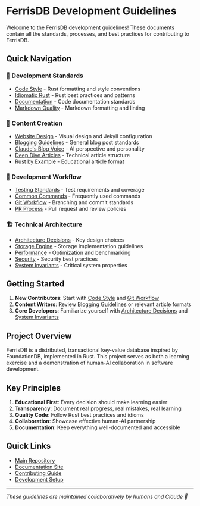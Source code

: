 # FerrisDB Development Guidelines

Welcome to the FerrisDB development guidelines! These documents contain all the standards, processes, and best practices for contributing to FerrisDB.

## Quick Navigation

### 📝 Development Standards
- [Code Style](development/code-style.md) - Rust formatting and style conventions
- [Idiomatic Rust](development/idiomatic-rust.md) - Rust best practices and patterns
- [Documentation](development/documentation.md) - Code documentation standards
- [Markdown Quality](development/markdown-quality.md) - Markdown formatting and linting

### 🎨 Content Creation
- [Website Design](content/website-design.md) - Visual design and Jekyll configuration
- [Blogging Guidelines](content/blogging.md) - General blog post standards
- [Claude's Blog Voice](content/claude-blog-voice.md) - AI perspective and personality
- [Deep Dive Articles](content/deep-dive-articles.md) - Technical article structure
- [Rust by Example](content/rust-by-example.md) - Educational article format

### 🔄 Development Workflow
- [Testing Standards](workflow/testing.md) - Test requirements and coverage
- [Common Commands](workflow/commands.md) - Frequently used commands
- [Git Workflow](workflow/git-workflow.md) - Branching and commit standards
- [PR Process](workflow/pr-process.md) - Pull request and review policies

### 🏗️ Technical Architecture
- [Architecture Decisions](technical/architecture.md) - Key design choices
- [Storage Engine](technical/storage-engine.md) - Storage implementation guidelines
- [Performance](technical/performance.md) - Optimization and benchmarking
- [Security](technical/security.md) - Security best practices
- [System Invariants](technical/invariants.md) - Critical system properties

## Getting Started

1. **New Contributors**: Start with [Code Style](development/code-style.md) and [Git Workflow](workflow/git-workflow.md)
2. **Content Writers**: Review [Blogging Guidelines](content/blogging.md) or relevant article formats
3. **Core Developers**: Familiarize yourself with [Architecture Decisions](technical/architecture.md) and [System Invariants](technical/invariants.md)

## Project Overview

FerrisDB is a distributed, transactional key-value database inspired by FoundationDB, implemented in Rust. This project serves as both a learning exercise and a demonstration of human-AI collaboration in software development.

## Key Principles

1. **Educational First**: Every decision should make learning easier
2. **Transparency**: Document real progress, real mistakes, real learning
3. **Quality Code**: Follow Rust best practices and idioms
4. **Collaboration**: Showcase effective human-AI partnership
5. **Documentation**: Keep everything well-documented and accessible

## Quick Links

- [Main Repository](https://github.com/ferrisdb/ferrisdb)
- [Documentation Site](https://ferrisdb.org/)
- [Contributing Guide](../../CONTRIBUTING.md)
- [Development Setup](../../DEVELOPMENT.md)

---

*These guidelines are maintained collaboratively by humans and Claude 🤖*
